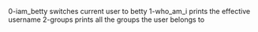 0-iam_betty switches current user to betty
1-who_am_i prints the effective username
2-groups prints all the groups the user belongs to 
